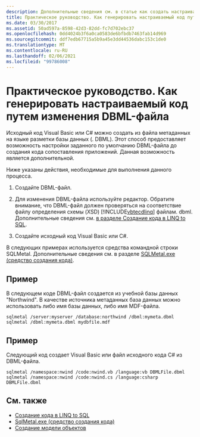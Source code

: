 ```yaml
---
description: Дополнительные сведения см. в статье как создать настраиваемый код путем изменения DBML-файла.
title: Практическое руководство. Как генерировать настраиваемый код путем изменения DBML-файла
ms.date: 03/30/2017
ms.assetid: 50ad597a-8598-42d3-82dd-fc7d702ebc37
ms.openlocfilehash: 0dd4024b3f6a0ca0583de6bfbdb7463fab14d969
ms.sourcegitcommit: ddf7edb67715a5b9a45e3dd44536dabc153c1de0
ms.translationtype: MT
ms.contentlocale: ru-RU
ms.lasthandoff: 02/06/2021
ms.locfileid: "99786008"
---
```

# <a name="how-to-generate-customized-code-by-modifying-a-dbml-file"></a>Практическое руководство. Как генерировать настраиваемый код путем изменения DBML-файла

Исходный код Visual Basic или C# можно создать из файла метаданных на языке разметки базы данных (. DBML). Этот способ предоставляет возможность настройки заданного по умолчанию DBML-файла до создания кода сопоставления приложений. Данная возможность является дополнительной.  
  
 Ниже указаны действия, необходимые для выполнения данного процесса.  
  
1. Создайте DBML-файл.  
  
2. Для изменения DBML-файла используйте редактор. Обратите внимание, что DBML-файл должен проверяться на соответствие файлу определения схемы (XSD) [!INCLUDE[vbtecdlinq](../../../../../../includes/vbtecdlinq-md.md)] файлам. dbml. Дополнительные сведения см. [в разделе Создание кода в LINQ to SQL](code-generation-in-linq-to-sql.md).  
  
3. Создайте исходный код Visual Basic или C#.  
  
 В следующих примерах используется средства командной строки SQLMetal. Дополнительные сведения см. в разделе [SQLMetal.exe (средство создания кода)](../../../../tools/sqlmetal-exe-code-generation-tool.md).  
  
## <a name="example"></a>Пример  

 В следующем коде DBML-файл создается из учебной базы данных "Northwind". В качестве источника метаданных база данных можно использовать либо имя базы данных, либо имя MDF-файла.  
  
```console  
sqlmetal /server:myserver /database:northwind /dbml:mymeta.dbml  
sqlmetal /dbml:mymeta.dbml mydbfile.mdf  
```  
  
## <a name="example"></a>Пример  

 Следующий код создает Visual Basic или файл исходного кода C# из DBML-файла.  
  
```console
sqlmetal /namespace:nwind /code:nwind.vb /language:vb DBMLFile.dbml  
sqlmetal /namespace:nwind /code:nwind.cs /language:csharp DBMLFile.dbml  
```  
  
## <a name="see-also"></a>См. также

- [Создание кода в LINQ to SQL](code-generation-in-linq-to-sql.md)
- [SqlMetal.exe (средство создания кода)](../../../../tools/sqlmetal-exe-code-generation-tool.md)
- [Создание модели объектов](creating-the-object-model.md)
